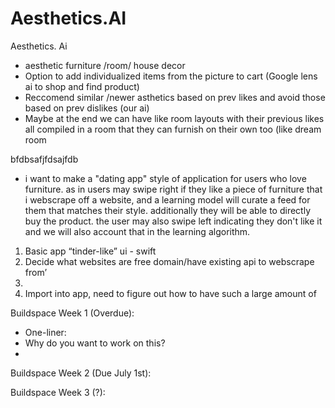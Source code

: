 # Aesthetics.AI

Aesthetics. Ai

- aesthetic furniture /room/ house decor
- Option to add individualized items from the picture to cart (Google lens ai to shop and find product)
- Reccomend similar /newer asthetics based on prev likes and avoid those based on prev dislikes (our ai)
- Maybe at the end we can have like room layouts with their previous likes all compiled in a room that they can furnish on their own too (like dream room 

bfdbsafjfdsajfdb

- i want to make a "dating app" style of application for users who love furniture. as in users may swipe right if they like a piece of furniture that i webscrape off a website, and a learning model will curate a feed for them that matches their style. additionally they will be able to directly buy the product. the user may also swipe left indicating they don't like it and we will also account that in the learning algorithm.

1. Basic app “tinder-like” ui - swift
2. Decide what websites are free domain/have existing api to webscrape from’
3. 
4. Import into app, need to figure out how to have such a large amount of


Buildspace Week 1 (Overdue):
- One-liner:
- Why do you want to work on this?
- 

Buildspace Week 2 (Due July 1st):

Buildspace Week 3 (?):